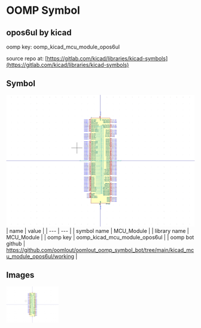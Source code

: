 # OOMP Symbol  
## opos6ul  by kicad  
  
oomp key: oomp_kicad_mcu_module_opos6ul  
  
source repo at: [https://gitlab.com/kicad/libraries/kicad-symbols](https://gitlab.com/kicad/libraries/kicad-symbols)  
## Symbol  
  
[![working.png](working_600.png)](working.png)  
| name | value | 
| --- | --- | 
| symbol name | MCU_Module | 
| library name | MCU_Module | 
| oomp key | oomp_kicad_mcu_module_opos6ul | 
| oomp bot github | https://github.com/oomlout/oomlout_oomp_symbol_bot/tree/main/kicad_mcu_module_opos6ul/working | 
## Images  
  
[![working.png](working_140.png)](working.png)  
